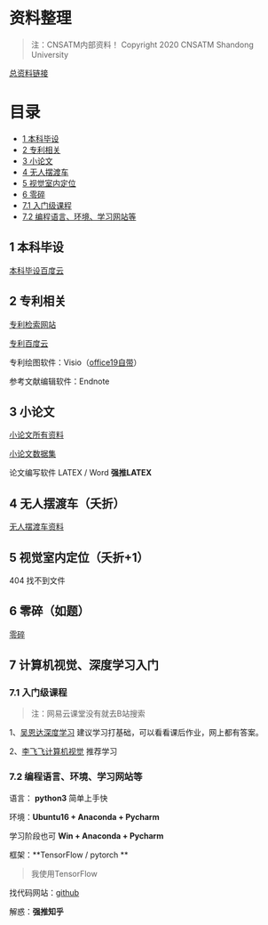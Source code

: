# 资料整理
>  注：CNSATM内部资料！ Copyright 2020 CNSATM Shandong University

[总资料链接](https://pan.baidu.com/s/13SlqUo5Vecg_7ucrt1Ckkg "总资料链接")

# 目录

<!-- MarkdownTOC depth=4 -->

- [1 本科毕设](#1)
- [2 专利相关](#2)
- [3 小论文](#3)
- [4 无人摆渡车](#4)
- [5 视觉室内定位](#5)
- [6 零碎](#6)
- [7.1 入门级课程](#7_1)
- [7.2 编程语言、环境、学习网站等](#7_2)


<a name="1"></a>
## 1 本科毕设
[本科毕设百度云](https://pan.baidu.com/s/1O_V8QgH1PY3c_aze-ezkcw "本科毕设")


<a name="2"></a>
## 2 专利相关
[专利检索网站](http://www1.soopat.com/Home/IIndex "专利检索网站")

[专利百度云](https://pan.baidu.com/s/1DUdTbsOcAvZrI1iVLv1Jiw "专利百度云")

专利绘图软件：Visio（[office19自带](http://softms.sdu.edu.cn/Login.aspx "office19自带")）

参考文献编辑软件：Endnote


<a name="3"></a>
## 3 小论文
[小论文所有资料](https://pan.baidu.com/s/1h-88F5Fajn6_CGtrb76BPQ "小论文所有资料")

[小论文数据集](http://www.cvlibs.net/datasets/kitti/ "小论文数据集")

论文编写软件 LATEX / Word  **强推LATEX**


<a name="4"></a>
## 4 无人摆渡车（夭折）
[无人摆渡车资料](https://pan.baidu.com/s/1dUw379Iac62iGw1pzkmQlg "无人摆渡车资料")


<a name="5"></a>
## 5 视觉室内定位（夭折+1）
404 找不到文件


<a name="6"></a>
## 6 零碎（如题）
[零碎](https://pan.baidu.com/s/1ctECjih1NWiYWr3d0Ft_LA "零碎")


## 7 计算机视觉、深度学习入门

<a name="7_1"></a>
### 7.1 入门级课程
>  注：网易云课堂没有就去B站搜索

1、[吴恩达深度学习](https://mooc.study.163.com/course/2001281002?tid=2001392029&_trace_c_p_k2_=ec1a59047de045648f191869385f992e#/info "吴恩达深度学习")
建议学习打基础，可以看看课后作业，网上都有答案。

2、[李飞飞计算机视觉](https://study.163.com/course/friendly404.htm?courseId=1003223001&status=-5&_trace_c_p_k2_=34ba773ae1e549debc8ecf817dd23052 "李飞飞计算机视觉")
推荐学习

<a name="7_2"></a>
### 7.2 编程语言、环境、学习网站等
语言： **python3** 简单上手快

环境：**Ubuntu16 + Anaconda + Pycharm**

学习阶段也可 **Win + Anaconda + Pycharm**

框架：**TensorFlow / pytorch **
> 我使用TensorFlow

找代码网站：[github](https://github.com "github")

解惑：**强推知乎**


